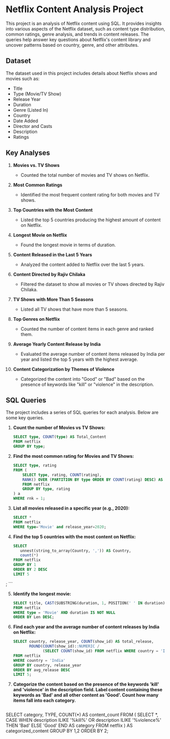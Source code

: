 # Netflix Content Analysis Project

This project is an analysis of Netflix content using SQL. It provides insights into various aspects of the Netflix dataset, such as content type distribution, common ratings, genre analysis, and trends in content releases. The queries help answer key questions about Netflix's content library and uncover patterns based on country, genre, and other attributes.

## Dataset

The dataset used in this project includes details about Netflix shows and movies such as:
- Title
- Type (Movie/TV Show)
- Release Year
- Duration
- Genre (Listed In)
- Country
- Date Added
- Director and Casts
- Description
- Ratings

## Key Analyses

1. **Movies vs. TV Shows**  
   - Counted the total number of movies and TV shows on Netflix.

2. **Most Common Ratings**  
   - Identified the most frequent content rating for both movies and TV shows.

3. **Top Countries with the Most Content**  
   - Listed the top 5 countries producing the highest amount of content on Netflix.

4. **Longest Movie on Netflix**  
   - Found the longest movie in terms of duration.

5. **Content Released in the Last 5 Years**  
   - Analyzed the content added to Netflix over the last 5 years.

6. **Content Directed by Rajiv Chilaka**  
   - Filtered the dataset to show all movies or TV shows directed by Rajiv Chilaka.

7. **TV Shows with More Than 5 Seasons**  
   - Listed all TV shows that have more than 5 seasons.

8. **Top Genres on Netflix**  
   - Counted the number of content items in each genre and ranked them.

9. **Average Yearly Content Release by India**  
   - Evaluated the average number of content items released by India per year and listed the top 5 years with the highest average.

10. **Content Categorization by Themes of Violence**  
    - Categorized the content into "Good" or "Bad" based on the presence of keywords like "kill" or "violence" in the description.

## SQL Queries

The project includes a series of SQL queries for each analysis. Below are some key queries.

1. **Count the number of Movies vs TV Shows:**
    ```sql
    SELECT type, COUNT(type) AS Total_Content
    FROM netflix
    GROUP BY type;
    ```

2. **Find the most common rating for Movies and TV Shows:**
    ```sql
    SELECT type, rating
    FROM (
        SELECT type, rating, COUNT(rating),
        RANK() OVER (PARTITION BY type ORDER BY COUNT(rating) DESC) AS rnk
        FROM netflix
        GROUP BY type, rating
    ) a
    WHERE rnk = 1;
    ```

3. **List all movies released in a specific year (e.g., 2020):**
    ```sql
   SELECT *
   FROM netflix
   WHERE type='Movie' and release_year=2020;
    ```

4. **Find the top 5 countries with the most content on Netflix:**
    ```sql
   SELECT 
	   unnest(string_to_array(Country, ',')) AS Country,
	   count(*)
   FROM netflix
   GROUP BY 1
   ORDER BY 2 DESC
   LIMIT 5
;
    ```

5. **Identify the longest movie:**
    ```sql
    SELECT title, CAST(SUBSTRING(duration, 1, POSITION(' ' IN duration) - 1) AS INT) AS Len
    FROM netflix
    WHERE type = 'Movie' AND duration IS NOT NULL
    ORDER BY Len DESC;
    ```

6. **Find each year and the average number of content releases by India on Netflix:**
    ```sql
    SELECT country, release_year, COUNT(show_id) AS total_release,
           ROUND(COUNT(show_id)::NUMERIC / 
                 (SELECT COUNT(show_id) FROM netflix WHERE country = 'India')::NUMERIC * 100, 2) AS avg_release
    FROM netflix
    WHERE country = 'India'
    GROUP BY country, release_year
    ORDER BY avg_release DESC
    LIMIT 5;
    ```

7. **Categorize the content based on the presence of the keywords 'kill' and 'violence' in 
the description field. Label content containing these keywords as 'Bad' and all other 
content as 'Good'. Count how many items fall into each category.**
    ```sql
SELECT 
   category,
	TYPE,
   COUNT(*) AS content_count
FROM (
    SELECT 
		*,
      CASE 
         WHEN description ILIKE '%kill%' OR description ILIKE '%violence%' THEN 'Bad'
         ELSE 'Good'
         END AS category
     FROM netflix
     ) AS categorized_content
     GROUP BY 1,2
     ORDER BY 2;
```

